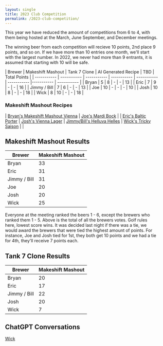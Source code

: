 ```yaml
---
layout: single
title: 2023 Club Competition
permalink: /2023-club-competition/
---
```


This year we have reduced the amount of competitions from 6 to 4, with them being hosted at the March, June September, and December meetings. 

The winning beer from each competition will recieve 10 points, 2nd place 9 points, and so on. If we have more than 10 entries one month, we'll start with the largest number. In 2022, we never had more than 9 entrants, it is assumed that starting with 10 will be safe. 

| Brewer | Makeshift Mashout | Tank 7 Clone | AI Generated Recipe | TBD | Total Points |
| ----------- | ----------- | ----------- | ----------- | ----------- | ----------- |----------- | ----------- |
| Bryan | 5 | 8 | - | - | 13 |
| Eric | 7 | 9 | - | - | 16 |
| Jimmy / Bill |  7 | 6 | - | - | 13 |
| Joe |  10 | - | - | - | 10 |
| Josh | 10 | 8 | - | - | 18 |
| Wick |  8 | 10 | - | - | 18 |

### Makeshift Mashout Recipes

| <a href="{% link _pages/2023-recipes/makeshift-mashout/bryan.md %}">Bryan's Makeshift Mashout Vienna</a> | <a href="{% link _pages/2023-recipes/makeshift-mashout/joe.md %}">Joe's Mardi Bock</a> |
| <a href="{% link _pages/2023-recipes/makeshift-mashout/eric.md %}">Eric's Baltic Porter</a> | <a href="{% link _pages/2023-recipes/makeshift-mashout/josh.md %}">Josh's Vienna Lager</a>
| <a href="{% link _pages/2023-recipes/makeshift-mashout/jimmy-bill.md %}">Jimmy/Bill's Helluva Helles</a> |  <a href="{% link _pages/2023-recipes/makeshift-mashout/wick.md %}">Wick's Tricky Saison</a> |     |

## Makeshift Mashout Results

| Brewer | Makeshift Mashout |
| ----------- | ----------- | 
| Bryan | 33 | 
| Eric | 31 | 
| Jimmy / Bill |  31 | 
| Joe |  20 | 
| Josh | 20 | 
| Wick |  25 | 

Everyone at the meeting ranked the beers 1 - 6, except the brewers who ranked them 1 - 5. Above is the total of all the brewers votes. Golf rules here, lowest score wins. It was decided last night if there was a tie, we would award the brewers that were tied the highest amount of points. For instance, Joe and Josh tied for 1st, they both get 10 points and we had a tie for 4th, they'll receive 7 points each. 

## Tank 7 Clone Results
| Brewer | Makeshift Mashout |
| ----------- | ----------- | 
| Bryan | 20 | 
| Eric | 17 | 
| Jimmy / Bill |  22 | 
| Josh | 20 | 
| Wick |  7 | 

## ChatGPT Conversations

<a href="{% link _pages/2023-recipes/chatgpt/wick.md %}">Wick</a>